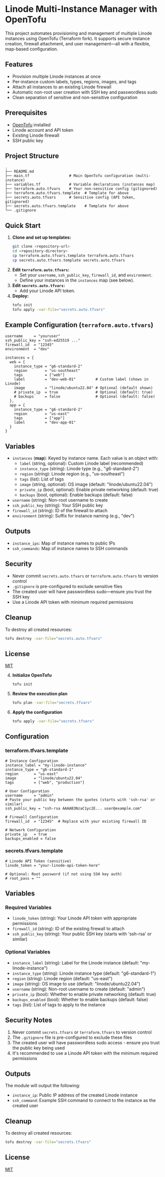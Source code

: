 # Linode Multi-Instance Manager with OpenTofu

This project automates provisioning and management of multiple Linode instances using OpenTofu (Terraform fork). It supports secure instance creation, firewall attachment, and user management—all with a flexible, map-based configuration.

## Features
- Provision multiple Linode instances at once
- Per-instance custom labels, types, regions, images, and tags
- Attach all instances to an existing Linode firewall
- Automatic non-root user creation with SSH key and passwordless sudo
- Clean separation of sensitive and non-sensitive configuration

## Prerequisites
- [OpenTofu](https://opentofu.org/) installed
- Linode account and API token
- Existing Linode firewall
- SSH public key

## Project Structure
```
.
├── README.md
├── main.tf                  # Main OpenTofu configuration (multi-instance)
├── variables.tf             # Variable declarations (instances map)
├── terraform.auto.tfvars    # Your non-sensitive config (gitignored)
├── terraform.auto.tfvars.template  # Template for above
├── secrets.auto.tfvars      # Sensitive config (API token, gitignored)
├── secrets.auto.tfvars.template    # Template for above
└── .gitignore
```

## Quick Start
1. **Clone and set up templates:**
   ```bash
   git clone <repository-url>
   cd <repository-directory>
   cp terraform.auto.tfvars.template terraform.auto.tfvars
   cp secrets.auto.tfvars.template secrets.auto.tfvars
   ```
2. **Edit `terraform.auto.tfvars`:**
   - Set your `username`, `ssh_public_key`, `firewall_id`, and `environment`.
   - Define your instances in the `instances` map (see below).
3. **Edit `secrets.auto.tfvars`:**
   - Add your Linode API token.
4. **Deploy:**
   ```bash
   tofu init
   tofu apply -var-file="secrets.auto.tfvars"
   ```

## Example Configuration (`terraform.auto.tfvars`)
```hcl
username     = "youruser"
ssh_public_key = "ssh-ed25519 ..."
firewall_id  = "12345"
environment  = "dev"

instances = {
  web = {
    instance_type = "g6-standard-2"
    region        = "us-southeast"
    tags          = ["web"]
    label         = "dev-web-01"         # Custom label (shows in Linode)
    image         = "linode/ubuntu22.04" # Optional (default shown)
    # private_ip  = true                 # Optional (default: true)
    # backups     = false                # Optional (default: false)
  },
  app = {
    instance_type = "g6-standard-2"
    region        = "us-east"
    tags          = ["app"]
    label         = "dev-app-01"
  }
}
```

## Variables
- `instances` (**map**): Keyed by instance name. Each value is an object with:
  - `label` (string, optional): Custom Linode label (recommended)
  - `instance_type` (string): Linode type (e.g., "g6-standard-2")
  - `region` (string): Linode region (e.g., "us-southeast")
  - `tags` (list): List of tags
  - `image` (string, optional): OS image (default: "linode/ubuntu22.04")
  - `private_ip` (bool, optional): Enable private networking (default: true)
  - `backups` (bool, optional): Enable backups (default: false)
- `username` (string): Non-root username to create
- `ssh_public_key` (string): Your SSH public key
- `firewall_id` (string): ID of the firewall to attach
- `environment` (string): Suffix for instance naming (e.g., "dev")

## Outputs
- `instance_ips`: Map of instance names to public IPs
- `ssh_commands`: Map of instance names to SSH commands

## Security
- Never commit `secrets.auto.tfvars` or `terraform.auto.tfvars` to version control
- `.gitignore` is pre-configured to exclude sensitive files
- The created user will have passwordless sudo—ensure you trust the SSH key
- Use a Linode API token with minimum required permissions

## Cleanup
To destroy all created resources:
```bash
tofu destroy -var-file="secrets.auto.tfvars"
```

## License
[MIT](LICENSE)


4. **Initialize OpenTofu**
   ```bash
   tofu init
   ```

5. **Review the execution plan**
   ```bash
   tofu plan -var-file="secrets.tfvars"
   ```

6. **Apply the configuration**
   ```bash
   tofu apply -var-file="secrets.tfvars"
   ```

## Configuration

### terraform.tfvars.template
```hcl
# Instance Configuration
instance_label = "my-linode-instance"
instance_type = "g6-standard-1"
region       = "us-east"
image        = "linode/ubuntu22.04"
tags         = ["web", "production"]

# User Configuration
username     = "admin"
# Paste your public key between the quotes (starts with 'ssh-rsa' or similar)
ssh_public_key = "ssh-rsa AAAAB3NzaC1yc2E... user@example.com"

# Firewall Configuration
firewall_id  = "12345"  # Replace with your existing firewall ID

# Network Configuration
private_ip   = true
backups_enabled = false
```

### secrets.tfvars.template
```hcl
# Linode API Token (sensitive)
linode_token = "your-linode-api-token-here"

# Optional: Root password (if not using SSH key auth)
# root_pass = ""
```

## Variables

### Required Variables
- `linode_token` (string): Your Linode API token with appropriate permissions
- `firewall_id` (string): ID of the existing firewall to attach
- `ssh_public_key` (string): Your public SSH key (starts with 'ssh-rsa' or similar)

### Optional Variables
- `instance_label` (string): Label for the Linode instance (default: "my-linode-instance")
- `instance_type` (string): Linode instance type (default: "g6-standard-1")
- `region` (string): Linode region (default: "us-east")
- `image` (string): OS image to use (default: "linode/ubuntu22.04")
- `username` (string): Non-root username to create (default: "admin")
- `private_ip` (bool): Whether to enable private networking (default: true)
- `backups_enabled` (bool): Whether to enable backups (default: false)
- `tags` (list): List of tags to apply to the instance

## Security Notes

1. Never commit `secrets.tfvars` or `terraform.tfvars` to version control
2. The `.gitignore` file is pre-configured to exclude these files
3. The created user will have passwordless sudo access - ensure you trust the public key being used
4. It's recommended to use a Linode API token with the minimum required permissions

## Outputs

The module will output the following:
- `instance_ip`: Public IP address of the created Linode instance
- `ssh_command`: Example SSH command to connect to the instance as the created user

## Cleanup

To destroy all created resources:

```bash
tofu destroy -var-file="secrets.tfvars"
```

## License

[MIT](LICENSE)
